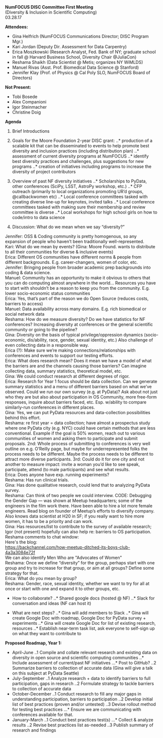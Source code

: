 **NumFOCUS DISC Committee First Meeting**  
(Diversity & Inclusion in Scientific Computing)       
03.28.17  

**Attendees:**
- Gina Helfrich (NumFOCUS Communications Director; DISC Program Mgr.) 
- Kari Jordan (Deputy Dir. Assessment for Data Carpentry)
- Erica Moszkowski (Research Analyst, Fed. Bank of NY; graduate school in fall @ Harvard Business School, Diversity Chair @JuliaCon)
- Reshama Shaikh (Data Scientist @ Metis; organizes NY WiMLDS)
- Manuel Rivas (Asst. Prof. Biomedical Data Science @ Stanford)
- Jennifer Klay (Prof. of Physics @ Cal Poly SLO, NumFOCUS Board of Directors)

**Not Present:** 
- Tobi Bosede 
- Alex Companioni 
- Igor Steinmacher
- Christine Doig

**Agenda**

1. Brief Introductions


2. Goals for the Moore Foundation 2-year DISC grant:
..* production of a scalable kit that can be disseminated to events to help promote best diversity and inclusion practices (including distribution plan)
..* assessment of current diversity programs at NumFOCUS
..* identify best diversity practices and challenges, plus suggestions for new programs
..* creation of initiatives including programs to increase the diversity of project contributors

3. Overview of past NF diversity initiatives
..* Scholarships to PyData, other conferences (SciPy, LSST, AstroPy workshop, etc.)
..* CFP outreach (primarily to local organizations promoting UR’d groups, @callbackwomen etc)
..* Local conference committees tasked with creating diverse line-up for keynotes, invited talks
..* Local conference committees tasked with making sure their membership and review committee is diverse
..* Local workshops for high school girls on how to code/intro to data science

4. Discussion: What do we mean when we say “diversity?”

Jennifer: OSS & Coding community is pretty homogenous, so any expansion of people who haven’t been traditionally well-represented.   
Kari: What do we mean by events? (Gina: Moore Found. wants to distribute to all their communities for diverse & inclusive events)  
Erica: Different OS communities have different norms & people from different backgrounds. E.g. career-changers, women of color, etc.  
Jennifer: Bringing people from broader academic prep backgrounds into coding & data science.   
Manuel: Community has an opportunity to make it obvious to others that you can do computing almost anywhere in the world... Resources you have to start with shouldn’t be a reason to keep you from the community. E.g. lower socio-economic status communities  
Erica: Yes, that’s part of the reason we do Open Source (reduces costs, barriers to access)  
Manuel: Data availability across many domains. E.g. rich biomedical or social network data  
Reshama: How do we measure diversity? Do we have statistics for NF conferences? Increasing diversity at conferences or the general scientific community or going to the pipeline?  
Gina: Diversity on the basis of typical privilege/oppression dynamics (socio-economic, dis/ability, race, gender, sexual identity, etc.) Also challenge of even collecting data in a responsible way.  
Erica (?): Make sure we’re making connections/relationships with conferences and events to support our testing efforts.  
Erica: What does research mean? Does it mean we have a model of what the barriers are and the channels causing those barriers? Can imagine collecting data, summary statistics, theoretical model, etc.  
Gina: We could conduct research at different degrees of rigor.  
Erica: Research for Year 1 focus should be data collection. Can we generate summary statistics and a menu of different barriers based on what we’ve observed. Could we run our own survey (e.g. at PyData)? Ask about not just who they are but also about participation in OS Community, more free-form responses, inquire about barriers faced, etc. Esp. w/ability to compare similarly-run conferences in different places.  
Gina: Yes, we can put PyData resources and data-collection possibilities behind this effort.  
Reshama: re first year = data collection; have almost a prospectus study where one PyData city (e.g. NYC) could have certain methods that are less conventional. Example if the goal is 50% women, reach out to various communities of women and asking them to participate and submit proposals. 2nd: Whole process of submitting to conferences is very well outline on e.g. O’Reilly page, but maybe for underrepresented folks the process needs to be different. Maybe the process needs to be different to attract more diverse participants. 3rd: Could do it for one city and not another to measure impact: invite a woman you’d like to see speak, participate, attend (to male participants) and see what results.  
Erica: Does anyone have exp. running experiments?  
Reshama: Has run clinical trials.  
Gina: Has done qualitative research, could lend that to analyzing PyData survey.  
Reshama: Can think of two people we could interview. CODE: Debugging the Gender Gap — was shown at Meetup headquarters; some of the engineers in the film work there. Have been able to hire a lot more female engineers. Read blog on founder of Meetup’s efforts to diversify company. Also knows data scientist at H20 in SF; if you really want to hire more women, it has to be a priority and can work.   
Gina: Has resources/list to contribute to the survey of available research; Igor (not present) hopefully can also help re: barriers to OS participation.  
Reshama comments to chat window:  
Here's the blog:  
https://backchannel.com/how-meetup-ditched-its-boys-club-4a3a3084e72f  
We can also identify Men Who are "Advocates of Women"  
Reshama: Once we define “diversity” for the group, perhaps start with one group and try to increase for that group, or aim at all groups? Define some strategy for that.  
Erica:  What do you mean by group?  
Reshama: Gender, race, sexual identity, whether we want to try for all at once or start with one and expand it to other groups, etc.  

* How to collaborate?
..* Shared google docs (hosted @ NF)
..* Slack for conversation and ideas (NF can host it)

* What are next steps?
..* Gina will add members to Slack
..* Gina will create Google Doc with roadmap, Google Doc for PyData survey + experiments
..* Gina will create Google Doc for list of existing research, resources
..* Establish near-term task list, ask everyone to self-sign up on what they want to contribute to



**Proposed Roadmap, Year 1:**
* April-June 
..1 Compile and collate relevant research and existing data on diversity in open source and scientific computing communities
..* Include assessment of current/past NF initiatives
...* Post to GitHub?
..2 Summarize barriers to collection of accurate data (Gina will give a talk on this subject at PyData Seattle)
* July-September
..1 Analyze research + data to identify barriers to full participation, gaps in research
..2 Formulate strategy to tackle barriers to collection of accurate data
* October-December
..1 Conduct research to fill any major gaps in understanding participation, barriers to participation
..2 Develop initial list of best practices (proven and/or untested)
..3 Devise rollout method for testing best practices
...* Ensure we are communicating with conferences available for that.
* January-March
..1 Conduct best practices test(s)
...* Collect & analyze results
..2 Revise best practices list as-needed
..3 Publish summary of research and findings
